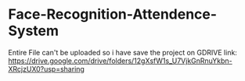 # Face-Recognition-Attendence-System
Entire File can't be uploaded so i have save the project on GDRIVE 
link: https://drive.google.com/drive/folders/12gXsfW1s_U7VjkGnRnuYkbn-XRcjzUX0?usp=sharing
